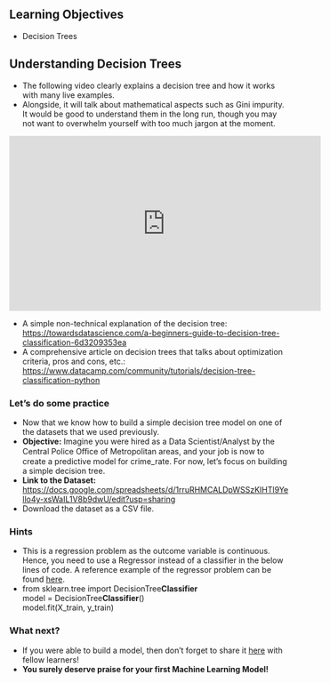 ## Learning Objectives

* Decision Trees

## Understanding Decision Trees

* The following video clearly explains a decision tree and how it works with many live examples.
* Alongside, it will talk about mathematical aspects such as Gini impurity. It would be good to understand them in the long run, though you may not want to overwhelm yourself with too much jargon at the moment.










<iframe width="560" height="315" src="https://www.youtube.com/embed/7VeUPuFGJHk" title="YouTube video player" frameborder="0" allow="accelerometer; autoplay; clipboard-write; encrypted-media; gyroscope; picture-in-picture" allowfullscreen></iframe>










* A simple non-technical explanation of the decision tree:  
https://towardsdatascience.com/a-beginners-guide-to-decision-tree-classification-6d3209353ea
* A comprehensive article on decision trees that talks about optimization criteria, pros and cons, etc.:  
https://www.datacamp.com/community/tutorials/decision-tree-classification-python

### Let’s do some practice

* Now that we know how to build a simple decision tree model on one of the datasets that we used previously.
* **Objective:** Imagine you were hired as a Data Scientist/Analyst by the Central Police Oﬃce of Metropolitan areas, and your job is now to create a predictive model for crime_rate. For now, let’s focus on building a simple decision tree.
* **Link to the Dataset:**  
https://docs.google.com/spreadsheets/d/1rruRHMCALDpWSSzKIHTl9Yello4y-xsWaIL1V8b9dwU/edit?usp=sharing
* Download the dataset as a CSV file.

### Hints

* This is a regression problem as the outcome variable is continuous. Hence, you need to use a Regressor instead of a classifier in the below lines of code. A reference example of the regressor problem can be found [here](https://www.kaggle.com/dansbecker/your-first-machine-learning-model).
* from sklearn.tree import DecisionTree**Classifier**  
model = DecisionTree**Classifier**()  
model.fit(X\_train, y\_train)

### What next?

* If you were able to build a model, then don’t forget to share it [here](https://dphi.tech/notebooks/all-notebooks/) with fellow learners!
* **You surely deserve praise for your first Machine Learning Model!**